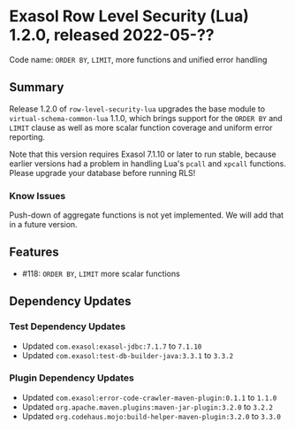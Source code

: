 # Exasol Row Level Security (Lua) 1.2.0, released 2022-05-??

Code name: `ORDER BY`, `LIMIT`, more functions and unified error handling

## Summary

Release 1.2.0 of `row-level-security-lua` upgrades the base module to `virtual-schema-common-lua` 1.1.0, which brings support for the `ORDER BY` and `LIMIT` clause as well as more scalar function coverage and uniform error reporting. 

Note that this version requires Exasol 7.1.10 or later to run stable, because earlier versions had a problem in handling Lua's `pcall` and `xpcall` functions. Please upgrade your database before running RLS!

### Know Issues

Push-down of aggregate functions is not yet implemented. We will add that in a future version.

## Features 

* #118: `ORDER BY`, `LIMIT` more scalar functions
## Dependency Updates

### Test Dependency Updates

* Updated `com.exasol:exasol-jdbc:7.1.7` to `7.1.10`
* Updated `com.exasol:test-db-builder-java:3.3.1` to `3.3.2`

### Plugin Dependency Updates

* Updated `com.exasol:error-code-crawler-maven-plugin:0.1.1` to `1.1.0`
* Updated `org.apache.maven.plugins:maven-jar-plugin:3.2.0` to `3.2.2`
* Updated `org.codehaus.mojo:build-helper-maven-plugin:3.2.0` to `3.3.0`
